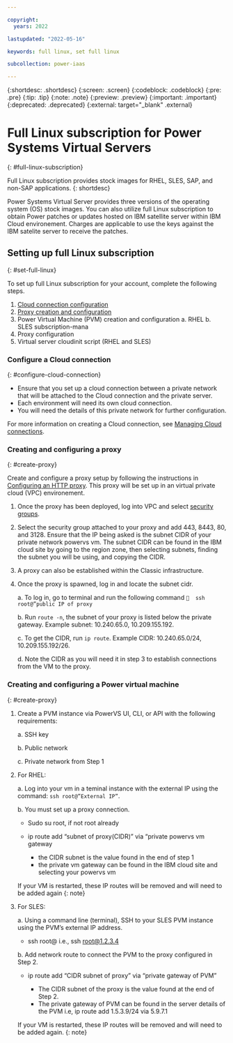 ```yaml
---

copyright:
  years: 2022

lastupdated: "2022-05-16"

keywords: full linux, set full linux

subcollection: power-iaas

---
```


{:shortdesc: .shortdesc}
{:screen: .screen}
{:codeblock: .codeblock}
{:pre: .pre}
{:tip: .tip}
{:note: .note}
{:preview: .preview}
{:important: .important}
{:deprecated: .deprecated}
{:external: target="_blank" .external}

# Full Linux subscription for Power Systems Virtual Servers
{: #full-linux-subscription}

Full Linux subscription provides stock images for RHEL, SLES, SAP, and non-SAP applications. 
{: shortdesc}

Power Systems Virtual Server provides three versions of the operating system (OS) stock images. You can also utilize full Linux subscription to obtain Power patches or updates hosted on IBM satellite server within IBM Cloud environement. Charges are applicable to use the keys against the IBM satelite server to receive the patches. 

## Setting up full Linux subscription
{: #set-full-linux}

To set up full Linux subscription for your account, complete the following steps.

1. [Cloud connection configuration](/docs/power-iaas?topic=full-linux-subscription#configure-cloud-connection)
2. [Proxy creation and configuration](/docs/power-iaas?topic=full-linux-subscription#configure-cloud-connection)
3. Power Virtual Machine (PVM) creation and configuration
      a.	RHEL
      b.	SLES subscription-mana
4. Proxy configuration
5. Virtual server cloudinit script (RHEL and SLES)


### Configure a Cloud connection
{: #configure-cloud-connection}

-	Ensure that you set up a cloud connection between a private network that will be attached to the Cloud connection and the private server. 
-	Each environment will need its own cloud connection.
- You will need the details of this private network for further configuration.

For more information on creating a Cloud connection, see [Managing Cloud connections](/docs/power-iaas?topic=power-iaas-cloud-connections).

### Creating and configuring a proxy
{: #create-proxy}

Create and configure a proxy setup by following the instructions in [Configuring an HTTP proxy](/docs/satellite?topic=satellite-config-http-proxy&mhsrc=ibmsearch_a&mhq=proxy). This proxy will be set up in an virtual private cloud (VPC) environement. 

1. Once the proxy has been deployed, log into VPC and select [security groups](/docs/vpc?topic=vpc-using-security-groups). 
2. Select the security group attached to your proxy and add 443, 8443, 80, and 3128. Ensure that the IP being asked is the subnet CIDR of your private network powervs vm. The subnet CIDR can be found in the IBM cloud site by going to the region zone, then selecting subnets, finding the subnet you will be using, and copying the CIDR.
3. A proxy can also be established within the Classic infrastructure.
4. Once the proxy is spawned, log in and locate the subnet cidr.
  
   a. To log in, go to terminal and run the following command
        `	ssh root@”public IP of proxy`

   b. Run `route -n`, the subnet of your proxy is listed below the private gateway. Example subnet: 10.240.65.0, 10.209.155.192.

   c. To get the CIDR, run `ip route`. Example CIDR: 10.240.65.0/24, 10.209.155.192/26.

   d. Note the CIDR as you will need it in step 3 to establish connections from the VM to the proxy.

### Creating and configuring a Power virtual machine
{: #create-proxy}

1.	Create a PVM instance via PowerVS UI, CLI, or API with the following requirements:
      
    a.	SSH key

    b.	Public network

    c.	Private network from Step 1

2.	For RHEL:

    a. Log into your vm in a teminal instance with the external IP using the command:
            `ssh root@”External IP”`.

    b. You must set up a proxy connection.

      - Sudo su root, if not root already
  
      -	ip route add “subnet of proxy(CIDR)” via “private powervs vm gateway
          
        - the CIDR subnet is the value found in the end of step 1
        - the private vm gateway can be found in the IBM cloud site and selecting your powervs vm

    If your VM is restarted, these IP routes will be removed and will need to be added again
    {: note}

3. For SLES:

    a. Using a command line (terminal), SSH to your SLES PVM instance using the PVM’s external IP address.

      -	ssh root@<external IP address> i.e., ssh root@1.2.3.4

    b. Add network route to connect the PVM to the proxy configured in Step 2.

      - ip route add “CIDR subnet of proxy” via “private gateway of PVM”
  
        -	The CIDR subnet of the proxy is the value found at the end of Step 2.
        -	The private gateway of PVM can be found in the server details of the PVM
                  i.e, ip route add 1.5.3.9/24 via 5.9.7.1
    
    If your VM is restarted, these IP routes will be removed and will need to be added again.
    {: note}
